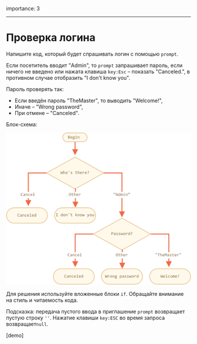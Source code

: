 importance: 3

---

# Проверка логина

Напишите код, который будет спрашивать логин с помощью `prompt`.

Если посетитель вводит "Admin", то `prompt` запрашивает пароль, если ничего не введено или нажата клавиша `key:Esc` – показать "Canceled.", в противном случае отобразить "I don't know you".

Пароль проверять так:

- Если введён пароль "TheMaster", то выводить "Welcome!",
- Иначе – "Wrong password",
- При отмене – "Canceled".

Блок-схема:

![](ifelse_task.png)

Для решения используйте вложенные блоки `if`. Обращайте внимание на стиль и читаемость кода.

Подсказка: передача пустого ввода в приглашение `prompt` возвращает пустую строку `''`. Нажатие клавиши `key:ESC` во время запроса возвращает`null`.

[demo]
